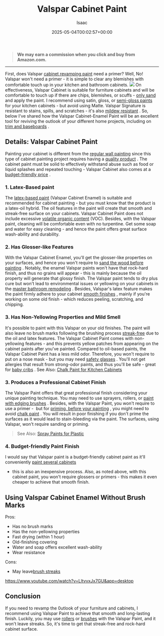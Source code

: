 ﻿---
author: Isaac
layout: post
title: Valspar Cabinet Paint
date: '2025-05-04T00:02:57+00:00'
categories:
- Paint
tags: []
slug: /valspar-cabinet-paint/
lastmod: 2025-05-07T12:21:28+03:00
---
> **We may earn a commission when you click and buy from Amazon.com.**
>

---
First, does Valspar
[cabinet revamping paint](https://pestpolicy.com/how-to-paint-kitchen-cabinets-without-sanding/)
need a primer? Well, No! Valspar won't need a primer - it is simple to clear any blemishes with comfortable touch up in your kitchen and bathroom cabinets.
![](/assets/img/12/Pest-Control.jpg)
On effectiveness, Valspar Cabinet is suitable for furniture cabinets and will be comfortable to touch up if there are chips, blemishes, or scuffs -
[only sand](https://pestpolicy.com/best-belt-sander-for-deck/)
and apply the paint.
I recommend using
satin, gloss, or
[semi-gloss paints](https://pestpolicy.com/best-paint-for-kitchen-cabinets/)
for your kitchen cabinets - but avoid using
Matte. Valspar Signature is resistant to stains, spills, and scratches - it's also
[mildew resistant](https://pestpolicy.com/mildew-resistant-paints/)
.
So, below I've shared how the Valspar Cabinet-Enamel Paint will be an excellent tool for reviving the outlook of your different home projects, including on
[trim and baseboards](https://pestpolicy.com/best-paint-brush-for-trim-and-baseboards/)
.
## Details: Valspar Cabinet Paint
Painting your cabinet is different from the
[regular wall painting](https://pestpolicy.com/best-paint-for-concrete-walls-in-basement/)
since this type of cabinet painting project requires having a
[quality product](https://pestpolicy.com/best-white-paints-for-interior-walls/)
.
The cabinet paint must be solid to effectively withstand abuse such as food or liquid splashes and repeated touching - Valspar Cabinet also comes at a
[budget-friendly price](https://pestpolicy.com/how-much-does-it-cost-to-paint-kitchen-cabinets/)
.
### 1. Latex-Based paint
The
[latex-based paint](https://pestpolicy.com/what-is-latex-paint-used-for/)
(Valspar Cabinet Enamel) is suitable and recommended for cabinet painting - but you must know that the product is a latex-oil hybrid.
The oil features in the paint will create that smooth and streak-free surface on your cabinets. Valspar Cabinet Paint does not include excessive
[volatile organic content](https://en.wikipedia.org/wiki/Volatile_organic_compound)
(VOC).
Besides, with the Valspar paint, cleaning will be comfortable even with no turpentine. Get some soap and water for easy cleaning - and hence the paint offers great surface wash-ability and durability.
### 2. Has Glosser-like Features
With the Valspar Cabinet Enamel, you'll get the glosser-like properties on your surfaces, and hence you won't require to
[sand the wood before painting](https://pestpolicy.com/how-to-sand-between-deck-boards/)
.
Notably, the enamel Valspar paints won't have that rock-hard finish, and thus no grains will appear - this is mainly because the oil property will generate that glossy finish.
The Valspar paint tends to dry plus cure but won't lead to environmental issues or yellowing on your cabinets in the
[master bathroom remodeling](https://www.elledecor.com/design-decorate/room-ideas/g25950227/master-bathroom-ideas/)
.
Besides, Valspar's latex feature makes the paint firmly adhere to your cabinet
[smooth finishes](https://pestpolicy.com/best-paint-roller-for-smooth-finish/)
, mainly if you're working on some old finish - which reduces peeling, scratching, and chipping.
### 3. Has Non-Yellowing Properties and Mild Smell
It's possible to paint with this Valspar on your old finishes. The paint will also leave no brush marks following the brushing process
[streak-free](https://pestpolicy.com/how-to-paint-with-a-roller-without-streaks/)
due to the oil and latex features.
The Valspar Cabinet Paint comes with non-yellowing features - and this prevents yellow patches from appearing on the cabinet paints after you've painted.
Compared to oil-based paints, the Valspar Cabinet Paint has a less mild odor. Therefore, you won't require to put on a nose mask - but you may need
[safety glasses](https://pestpolicy.com/best-safety-glasses-for-spray-painting/)
.
You'll not get allergies that result from strong-odor paints, and thus you'll be safe - great for
[baby cribs](https://pestpolicy.com/best-baby-safe-paint-for-crib/)
. See Also:
[Chalk Paint for Kitchen Cabinets](https://pestpolicy.com/best-chalk-paint-for-kitchen-cabinets/)
### 3. Produces a Professional Cabinet Finish
The Valspar Paint offers that great professional finish considering your unique painting technique. You may need to use sprayers, rollers, or
[paint with edging brushes](https://pestpolicy.com/best-paint-brushes-for-edging/)
.
Besides, with the Valspar Paint, you won't require to use a primer -  but for
[priming, before your painting](https://pestpolicy.com/best-oil-based-primer/)
, you might need to avoid
[chalk paint](https://pestpolicy.com/best-chalk-paint/)
.
You will result in poor finishing if you don't prime the surfaces as it would lead to stain-bleeding via the paint. The surfaces, using Valspar, won't require sanding or priming.
> See Also:
> [Spray Paints for Plastic](https://pestpolicy.com/best-spray-paints-for-plastic/)
### 4. Budget-friendly Paint Finish
I would say that Valspar paint is a budget-friendly cabinet paint as it'll conveniently
[paint several cabinets](https://pestpolicy.com/best-airless-paint-sprayer-for-cabinets/)
- this is also an inexpensive process.
Also, as noted above, with this cabinet paint, you won't require glossers or primers - this makes it even cheaper to achieve that smooth finish.
## Using Valspar Cabinet Enamel Without Brush Marks
Pros:
- Has no brush marks
- Has the non-yellowing properties
- Fast drying (within 1 hour)
- Old-finishing covering
- Water and soap offers excellent wash-ability
- Wear resistance

Cons:
- May leave[brush streaks](https://pestpolicy.com/best-paint-roller-to-hide-imperfections/)

https://www.youtube.com/watch?v=LltvvxJx7GU&app=desktop
## Conclusion
If you need to revamp the 0utlook of your furniture and cabinets, I recommend using Valspar Paint to achieve that smooth and long-lasting finish.
Luckily, you may use
[rollers](https://pestpolicy.com/how-to-paint-a-fence-with-a-roller/)
or
[brushes](https://pestpolicy.com/how-to-paint-a-wall-with-a-brush/)
with the Valspar Paint, and it won't leave streaks. So, it's time to get that streak-free and rock-hard cabinet surface.